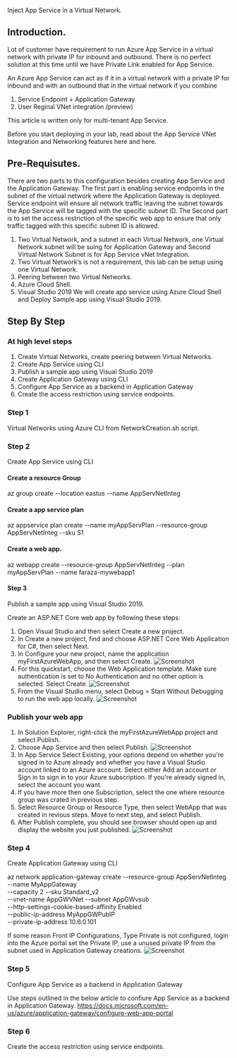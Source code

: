 Inject App Service in a Virtual Network.

## Introduction.
Lot of customer have requirement to run Azure App Service in a virtual network with private IP for inbound and outbound. There is no perfect solution at this time until we have Private Link enabled for App Service.

An Azure App Service can act as if it in a virtual network with a private IP for inbound and with an outbound that in the virtual network if you combine
1)	Service Endpoint + Application Gateway
2)	User Reginal VNet integration (preview)

This article is written only for multi-tenant App Service.

Before you start deploying in your lab, read about the App Service VNet Integration and Networking features here and here.

## Pre-Requisutes.
There are two parts to this configuration besides creating App Service and the Application Gateway. The first part is enabling service endpoints in the subnet of the virtual network where the Application Gateway is deployed. Service endpoint will ensure all network traffic leaving the subnet towards the App Service will be tagged with the specific subnet ID. The Second part is to set the access restriction of the specific web app to ensure that only traffic tagged with this specific subnet ID is allowed. 

1)	Two Virtual Network, and a subnet in each Virtual Network, one Virtual Network subnet will be suing for Application Gateway and Second Virtual Network Subnet is for App Service vNet Integration. 
2)	Two Virtual Network’s is not a requirement, this lab can be setup using one Virtual Network.
3)	Peering between two Virtual Networks.
4)	Azure Cloud Shell. 
5)	Visual Studio 2019
We will create app service using Azure Cloud Shell and Deploy Sample app using Visual Studio 2019.

## Step By Step

### At high level steps
1)  Create Virtual Networks, create peering between Virtual Networks.
2)  Create App Service using CLI
3)  Publish a sample app using Visual Studio 2019
4)  Create Application Gateway using CLI
5)  Configure App Service as a backend in Application Gateway
6)  Create the access restriction using service endpoints.

### Step 1
Virtual Networks using Azure CLI from NetworkCreation.sh script.

### Step 2
Create App Service using CLI

#### Create a resource Group
az group create --location eastus --name AppServNetInteg

#### Create a app service plan
az appservice plan create --name myAppServPlan --resource-group AppServNetInteg --sku S1 

#### Create a web app.
az webapp create --resource-group AppServNetInteg --plan myAppServPlan --name faraza-mywebapp1

#### Step 3
Publish a sample app using Visual Studio 2019.

Create an ASP.NET Core web app by following these steps:
1.	Open Visual Studio and then select Create a new project.
2.	In Create a new project, find and choose ASP.NET Core Web Application for C#, then select Next.
3.	In Configure your new project, name the application myFirstAzureWebApp, and then select Create.
![Screenshot](vs1.png)
4.  For this quickstart, choose the Web Application template. Make sure authentication is set to No Authentication and no other option is selected. Select Create.
![Screenshot](vs2.png)
5.  From the Visual Studio menu, select Debug > Start Without Debugging to run the web app locally.
![Screenshot](vs3.png)
### Publish your web app
1.  In Solution Explorer, right-click the myFirstAzureWebApp project and select Publish.
2.  Choose App Service and then select Publish.
![Screenshot](vs4.png)
3.  In App Service Select Existing, your options depend on whether you're signed in to Azure already and whether you have a Visual Studio account linked to an Azure account. Select either Add an account or Sign in to sign in to your Azure subscription. If you're already signed in, select the account you want.
4.  If you have more then one Subscription, select the one where resource group was crated in previous step.
5.  Select Resource Group or Resource Type, then select WebApp that was created in revious steps. Move to next step, and select Publish.
6.  After Publish complete, you should see browser should open up and display the website you just published.
![Screenshot](vs5.png)

### Step 4
Create Application Gateway using CLI

az network application-gateway create --resource-group AppServNetInteg --name MyAppGateway \
--capacity 2 --sku Standard_v2 \
    --vnet-name AppGWVNet --subnet AppGWvsub \
	--http-settings-cookie-based-affinity Enabled \
    --public-ip-address MyAppGWPubIP \
    --private-ip-address 10.6.0.101

If some reason Front IP Configurations, Type Private is not configured, login into the Azure portal set the Private IP, use a unused private IP from the subnet used in Application Gateway creations.
![Screenshot](vs6.png)


### Step 5
Configure App Service as a backend in Application Gateway

Use steps outlined in the below article to confiure App Service as a backend in Application Gateway.
https://docs.microsoft.com/en-us/azure/application-gateway/configure-web-app-portal

### Step 6
Create the access restriction using service endpoints.










